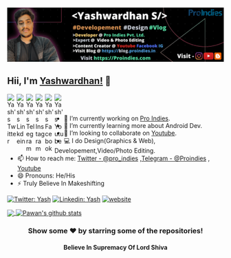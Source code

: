 ![Design and Development](https://raw.githubusercontent.com/ProIndies/proindies/main/yashwardhan-s-about.png)
## Hii, I'm [Yashwardhan!](https://proindies.com) 👋
<a href="https://twitter.com/pro_indies">
  <img align="left" alt="Yash's Twitter" width="22px" src="https://cdn.jsdelivr.net/npm/simple-icons@v3/icons/twitter.svg" />
</a>
<a href="https://www.linkedin.com/in/proinsights/">
  <img align="left" alt="Yash's Linkdein" width="22px" src="https://cdn.jsdelivr.net/npm/simple-icons@v3/icons/linkedin.svg" />
</a>
<a href="https://t.me/proindies">
  <img align="left" alt="Yash's Telegram" width="22px" src="https://cdn.jsdelivr.net/npm/simple-icons@v3/icons/telegram.svg" />
</a>
<a href="https://instagram.com/proindies.yt/">
  <img align="left" alt="Yash's Instagram" width="22px" src="https://cdn.jsdelivr.net/npm/simple-icons@v3/icons/instagram.svg" />
</a>
<a href="https://www.facebook.com/ProIndies">
  <img align="left" alt="Yash's Facebook" width="22px" src="https://cdn.jsdelivr.net/npm/simple-icons@v3/icons/facebook.svg" />
</a>
<a href="https://www.youtube.com/c/ProInsights/">
  <img align="left" alt="Yash's Youtube" width="22px" src="https://cdn.jsdelivr.net/npm/simple-icons@v3/icons/youtube.svg" />
</a>

<br/>
<br/>


- 🔭 I’m currently working on [Pro Indies](https://proindies.com/).
- 🌱 I’m currently learning more about Android Dev.
- 👯 I’m looking to collaborate on [Youtube](https://www.youtube.com/c/proinsights/videos).
- 💻 I do Design(Graphics & Web), Developement,Video/Photo Editing.
- 📫 How to reach me: [Twitter - @pro_indies](https://twitter.com/pro_indies) ,[Telegram - @Proindies](https://t.me/proindies) , [Youtube](https://www.youtube.com/c/ProInsights)
- 😄 Pronouns: He/His
- ⚡ Truly Believe In Makeshifting


[![Twitter: Yash](https://img.shields.io/twitter/follow/pro_indies?style=social)](https://twitter.com/pro_indies)
[![Linkedin: Yash](https://img.shields.io/badge/-ProIndies-blue?style=flat-square&logo=Linkedin&logoColor=white&link=https://www.linkedin.com/in/proinsights/)](https://www.linkedin.com/in/proinsights/)
[![website](https://img.shields.io/badge/PortfolioWebsite-Proindies.com-2648ff?style=flat-square&logo=google-chrome)](https://proindies.com/)




<a href="https://github.com/proindies">
  <img align="center" src="https://github-readme-stats.vercel.app/api/top-langs/?username=proindies&theme=light&hide_langs_below=1" />
</a>
<a href="https://github.com/proindies">
 <img align="center" src="https://github-readme-stats.vercel.app/api?username=proindies&show_icons=true&theme=light&line_height=27" alt="Pawan's github stats"/>
</a>
<div align="center">

### Show some ❤️ by starring some of the repositories!
#### Believe In Supremacy Of Lord Shiva
</div>


